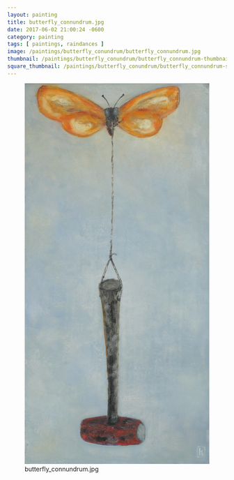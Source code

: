 ```yaml
---
layout: painting
title: butterfly_connundrum.jpg
date: 2017-06-02 21:00:24 -0600
category: painting
tags: [ paintings, raindances ]
image: /paintings/butterfly_conundrum/butterfly_connundrum.jpg
thumbnail: /paintings/butterfly_conundrum/butterfly_connundrum-thumbnail.jpg
square_thumbnail: /paintings/butterfly_conundrum/butterfly_connundrum-squarethumb.jpg
---
```


<figure class="fullwidth"><img src="/paintings/butterfly_conundrum/butterfly_connundrum.jpg" alt="A painting titled: butterfly_connundrum.jpg by painter Kyle Cunningham" /><figcaption>butterfly_connundrum.jpg</figcaption></figure>
